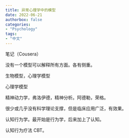 ```yaml
---
title: 异常心理学中的模型
date: 2022-06-21
authorbox: false
categories:
- "Psychology"
tags:
- "中文"
---
```


笔记（Cousera）

没有一个模型可以解释所有方面。各有侧重。

生物模型，心理学模型

心理学模型

精神动力学，弗洛伊德，精神分析。阿德勒，荣格。

很少或几乎没有科学理论支撑，但是临床应用广泛，有效果。

认知行为学。最开始是行为学，后来加上了认知。

认知行为疗法 CBT。

